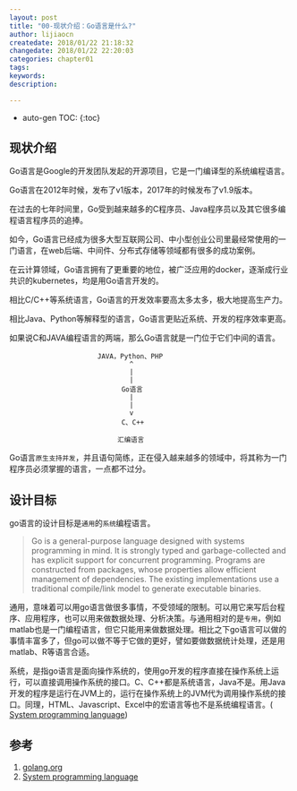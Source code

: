 ```yaml
---
layout: post
title: "00-现状介绍：Go语言是什么?"
author: lijiaocn
createdate: 2018/01/22 21:18:32
changedate: 2018/01/22 22:20:03
categories: chapter01
tags:
keywords:
description: 

---
```


* auto-gen TOC:
{:toc}

## 现状介绍

Go语言是Google的开发团队发起的开源项目，它是一门编译型的系统编程语言。

Go语言在2012年时候，发布了v1版本，2017年的时候发布了v1.9版本。

在过去的七年时间里，Go受到越来越多的C程序员、Java程序员以及其它很多编程语言程序员的追捧。

如今，Go语言已经成为很多大型互联网公司、中小型创业公司里最经常使用的一门语言，在web后端、中间件、分布式存储等领域都有很多的成功案例。

在云计算领域，Go语言拥有了更重要的地位，被广泛应用的docker，逐渐成行业共识的kubernetes，均是用Go语言开发的。

相比C/C++等系统语言，Go语言的开发效率要高太多太多，极大地提高生产力。

相比Java、Python等解释型的语言，Go语言更贴近系统、开发的程序效率更高。

如果说C和JAVA编程语言的两端，那么Go语言就是一门位于它们中间的语言。

	                      JAVA，Python、PHP
	                              ^
	                              |
	                              |
	                            Go语言
	                              |
	                              |
	                              v
	                            C、C++
	
	                           汇编语言

Go语言`原生支持并发`，并且语句简练，正在侵入越来越多的领域中，将其称为一门程序员必须掌握的语言，一点都不过分。

## 设计目标

go语言的设计目标是`通用`的`系统`编程语言。

>Go is a general-purpose language designed with systems programming in mind. It is strongly typed and garbage-collected and has explicit support for concurrent programming. Programs are constructed from packages, whose properties allow efficient management of dependencies. The existing implementations use a traditional compile/link model to generate executable binaries. 

通用，意味着可以用go语言做很多事情，不受领域的限制。可以用它来写后台程序、应用程序，也可以用来做数据处理、分析决策。与通用相对的是`专用`，例如matlab也是一门编程语言，但它只能用来做数据处理。相比之下go语言可以做的事情丰富多了，但go可以做不等于它做的更好，譬如要做数据统计处理，还是用matlab、R等语言合适。

系统，是指go语言是面向操作系统的，使用go开发的程序直接在操作系统上运行，可以直接调用操作系统的接口。C、C++都是系统语言，Java不是。用Java开发的程序是运行在JVM上的，运行在操作系统上的JVM代为调用操作系统的接口。同理，HTML、Javascript、Excel中的宏语言等也不是系统编程语言。( [System programming language][2])

## 参考

1. [golang.org][1]
2. [System programming language][2]

[1]: https://golang.org/  "golang.org" 
[2]: https://en.wikipedia.org/wiki/System_programming_language "System programming language" 
